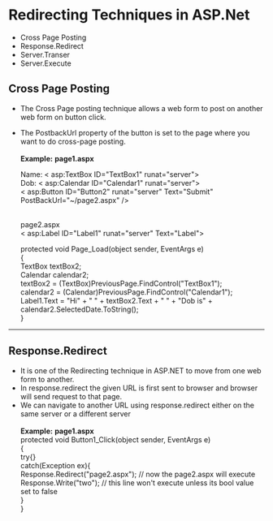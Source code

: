 # Redirecting Techniques in ASP.Net

- Cross Page Posting 
- Response.Redirect 
- Server.Transer
- Server.Execute 

## Cross Page Posting
* The Cross Page posting technique allows a web form to post on another web form on button click. 
* The PostbackUrl property of the button is set to the page where you want to do cross-page posting.<br /><br />
**Example:**
   __page1.aspx__ <br />
   <form id="form1" runat="server">
        <label>Name:</label>
        < asp:TextBox ID="TextBox1" runat="server"></asp:TextBox><br />
        <label>Dob:</label>
        < asp:Calendar ID="Calendar1" runat="server"></asp:Calendar><br />
      < asp:Button ID="Button2" runat="server" Text="Submit" PostBackUrl="~/page2.aspx" /><br/>
    </form>
    </html><br />
   page2.aspx<br>
    < asp:Label ID="Label1" runat="server" Text="Label"></asp:Label><br />
    
    protected void Page_Load(object sender, EventArgs e)<br />
        {<br/>
            TextBox textBox2; <br />
            Calendar calendar2;<br />
            textBox2 = (TextBox)PreviousPage.FindControl("TextBox1");<br />
            calendar2 = (Calendar)PreviousPage.FindControl("Calendar1");<br >
            Label1.Text = "Hi" + "  " + textBox2.Text + "  " + "Dob is" + calendar2.SelectedDate.ToString();<br />
        }<br />
    
---
## Response.Redirect
* It is one of the Redirecting technique in ASP.NET to move from one web form to another.
* In response.redirect the given URL is first sent to browser and browser will send request to that page.
* We can navigate to another URL using response.redirect either on the same server or a different server<br /><br />
**Example:**
   __page1.aspx__ <br />
        protected void Button1_Click(object sender, EventArgs e)<br />
        {<br />
            try{}<br/>
            catch(Exception ex){<br />
            Response.Redirect("page2.aspx"); // now the page2.aspx will execute<br />
            Response.Write("two"); // this line won't execute unless its bool value set to false<br />
            }<br />
        }
